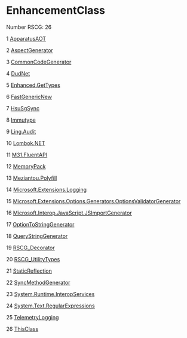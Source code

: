 <h1>EnhancementClass</h1>

Number RSCG: 26

   1 [ApparatusAOT](/docs/ApparatusAOT)

   2 [AspectGenerator](/docs/AspectGenerator)

   3 [CommonCodeGenerator](/docs/CommonCodeGenerator)

   4 [DudNet](/docs/DudNet)

   5 [Enhanced.GetTypes](/docs/Enhanced.GetTypes)

   6 [FastGenericNew](/docs/FastGenericNew)

   7 [HsuSgSync](/docs/HsuSgSync)

   8 [Immutype](/docs/Immutype)

   9 [Ling.Audit](/docs/Ling.Audit)

   10 [Lombok.NET](/docs/Lombok.NET)

   11 [M31.FluentAPI](/docs/M31.FluentAPI)

   12 [MemoryPack](/docs/MemoryPack)

   13 [Meziantou.Polyfill](/docs/Meziantou.Polyfill)

   14 [Microsoft.Extensions.Logging](/docs/Microsoft.Extensions.Logging)

   15 [Microsoft.Extensions.Options.Generators.OptionsValidatorGenerator](/docs/Microsoft.Extensions.Options.Generators.OptionsValidatorGenerator)

   16 [Microsoft.Interop.JavaScript.JSImportGenerator](/docs/Microsoft.Interop.JavaScript.JSImportGenerator)

   17 [OptionToStringGenerator](/docs/OptionToStringGenerator)

   18 [QueryStringGenerator](/docs/QueryStringGenerator)

   19 [RSCG_Decorator](/docs/RSCG_Decorator)

   20 [RSCG_UtilityTypes](/docs/RSCG_UtilityTypes)

   21 [StaticReflection](/docs/StaticReflection)

   22 [SyncMethodGenerator](/docs/SyncMethodGenerator)

   23 [System.Runtime.InteropServices](/docs/System.Runtime.InteropServices)

   24 [System.Text.RegularExpressions](/docs/System.Text.RegularExpressions)

   25 [TelemetryLogging](/docs/TelemetryLogging)

   26 [ThisClass](/docs/ThisClass)
    
